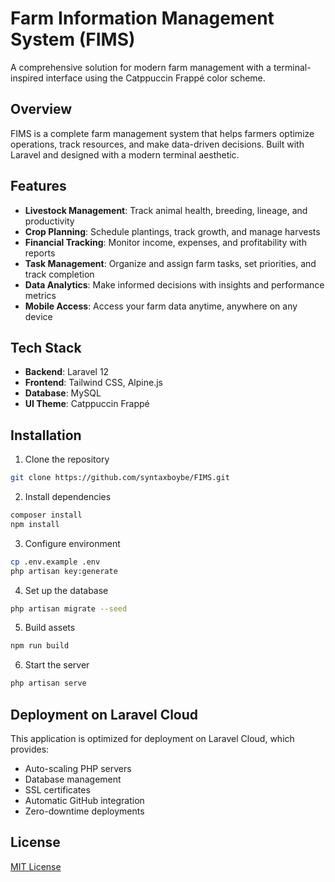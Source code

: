 # Farm Information Management System (FIMS)

A comprehensive solution for modern farm management with a terminal-inspired interface using the Catppuccin Frappé color scheme.

## Overview

FIMS is a complete farm management system that helps farmers optimize operations, track resources, and make data-driven decisions. Built with Laravel and designed with a modern terminal aesthetic.

## Features

- **Livestock Management**: Track animal health, breeding, lineage, and productivity
- **Crop Planning**: Schedule plantings, track growth, and manage harvests
- **Financial Tracking**: Monitor income, expenses, and profitability with reports
- **Task Management**: Organize and assign farm tasks, set priorities, and track completion
- **Data Analytics**: Make informed decisions with insights and performance metrics
- **Mobile Access**: Access your farm data anytime, anywhere on any device

## Tech Stack

- **Backend**: Laravel 12
- **Frontend**: Tailwind CSS, Alpine.js
- **Database**: MySQL
- **UI Theme**: Catppuccin Frappé

## Installation

1. Clone the repository
```bash
git clone https://github.com/syntaxboybe/FIMS.git
```

2. Install dependencies
```bash
composer install
npm install
```

3. Configure environment
```bash
cp .env.example .env
php artisan key:generate
```

4. Set up the database
```bash
php artisan migrate --seed
```

5. Build assets
```bash
npm run build
```

6. Start the server
```bash
php artisan serve
```

## Deployment on Laravel Cloud

This application is optimized for deployment on Laravel Cloud, which provides:
- Auto-scaling PHP servers
- Database management
- SSL certificates
- Automatic GitHub integration
- Zero-downtime deployments

## License

[MIT License](LICENSE)
